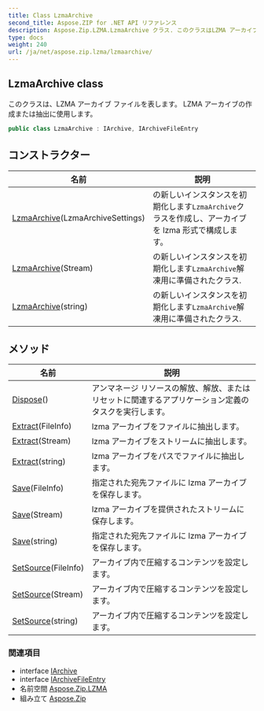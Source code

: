 ```yaml
---
title: Class LzmaArchive
second_title: Aspose.ZIP for .NET API リファレンス
description: Aspose.Zip.LZMA.LzmaArchive クラス. このクラスはLZMA アーカイブ ファイルを表します LZMA アーカイブの作成または抽出に使用します
type: docs
weight: 240
url: /ja/net/aspose.zip.lzma/lzmaarchive/
---
```

## LzmaArchive class

このクラスは、LZMA アーカイブ ファイルを表します。 LZMA アーカイブの作成または抽出に使用します。

```csharp
public class LzmaArchive : IArchive, IArchiveFileEntry
```

## コンストラクター

| 名前 | 説明 |
| --- | --- |
| [LzmaArchive](lzmaarchive/#constructor)(LzmaArchiveSettings) | の新しいインスタンスを初期化します`LzmaArchive`クラスを作成し、アーカイブを lzma 形式で構成します。 |
| [LzmaArchive](lzmaarchive/#constructor_1)(Stream) | の新しいインスタンスを初期化します`LzmaArchive`解凍用に準備されたクラス. |
| [LzmaArchive](lzmaarchive/#constructor_2)(string) | の新しいインスタンスを初期化します`LzmaArchive`解凍用に準備されたクラス. |

## メソッド

| 名前 | 説明 |
| --- | --- |
| [Dispose](../../aspose.zip.lzma/lzmaarchive/dispose/)() | アンマネージ リソースの解放、解放、またはリセットに関連するアプリケーション定義のタスクを実行します。 |
| [Extract](../../aspose.zip.lzma/lzmaarchive/extract/#extract)(FileInfo) | lzma アーカイブをファイルに抽出します。 |
| [Extract](../../aspose.zip.lzma/lzmaarchive/extract/#extract_1)(Stream) | lzma アーカイブをストリームに抽出します。 |
| [Extract](../../aspose.zip.lzma/lzmaarchive/extract/#extract_2)(string) | lzma アーカイブをパスでファイルに抽出します。 |
| [Save](../../aspose.zip.lzma/lzmaarchive/save/#save)(FileInfo) | 指定された宛先ファイルに lzma アーカイブを保存します。 |
| [Save](../../aspose.zip.lzma/lzmaarchive/save/#save_1)(Stream) | lzma アーカイブを提供されたストリームに保存します。 |
| [Save](../../aspose.zip.lzma/lzmaarchive/save/#save_2)(string) | 指定された宛先ファイルに lzma アーカイブを保存します。 |
| [SetSource](../../aspose.zip.lzma/lzmaarchive/setsource/#setsource)(FileInfo) | アーカイブ内で圧縮するコンテンツを設定します。 |
| [SetSource](../../aspose.zip.lzma/lzmaarchive/setsource/#setsource_1)(Stream) | アーカイブ内で圧縮するコンテンツを設定します。 |
| [SetSource](../../aspose.zip.lzma/lzmaarchive/setsource/#setsource_2)(string) | アーカイブ内で圧縮するコンテンツを設定します。 |

### 関連項目

* interface [IArchive](../../aspose.zip/iarchive/)
* interface [IArchiveFileEntry](../../aspose.zip/iarchivefileentry/)
* 名前空間 [Aspose.Zip.LZMA](../../aspose.zip.lzma/)
* 組み立て [Aspose.Zip](../../)


